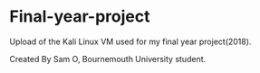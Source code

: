 # Final-year-project
Upload of the Kali Linux VM used for my final year project(2018). 

Created By Sam O, Bournemouth University student.
